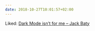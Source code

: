 ```yaml
---
date: 2018-10-27T10:01:57+02:00
---
```


Liked: [Dark Mode isn’t for me – Jack Baty](https://jack.baty.net/2018/dark-mode-isnt-for-me/)
